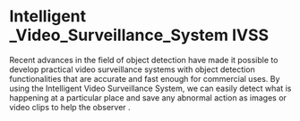 # Intelligent _Video_Surveillance_System IVSS
 Recent advances in the field of object detection have made it possible to develop practical video surveillance systems with object detection functionalities that are accurate and fast enough for commercial uses. By using the Intelligent Video Surveillance System, we can easily detect what is happening at a particular place and save any abnormal action as images or video clips to help the observer .
